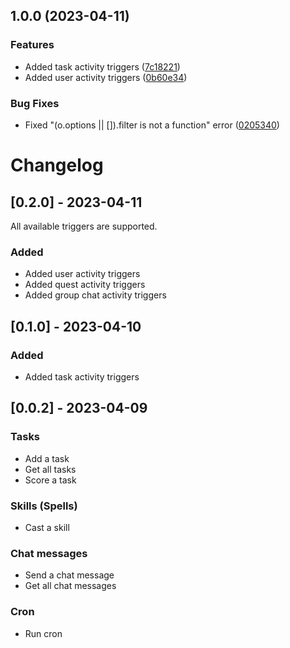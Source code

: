 ## 1.0.0 (2023-04-11)


### Features

* Added task activity triggers ([7c18221](https://github.com/umanamente/n8n-nodes-habitica/commit/7c182213bb6b5b552605e971e16559648153cd63))
* Added user activity triggers ([0b60e34](https://github.com/umanamente/n8n-nodes-habitica/commit/0b60e341f0059155abf896179222084b6a1c2cbb))


### Bug Fixes

* Fixed "(o.options || []).filter is not a function" error ([0205340](https://github.com/umanamente/n8n-nodes-habitica/commit/02053406c35e0ce87f3e16380c59cec42ac2f030))

# Changelog

## [0.2.0] - 2023-04-11

All available triggers are supported.

### Added

* Added user activity triggers
* Added quest activity triggers
* Added group chat activity triggers

## [0.1.0] - 2023-04-10

### Added

* Added task activity triggers

## [0.0.2] - 2023-04-09

### Tasks

* Add a task
* Get all tasks
* Score a task

### Skills (Spells)

* Cast a skill

### Chat messages

* Send a chat message
* Get all chat messages

### Cron

* Run cron
